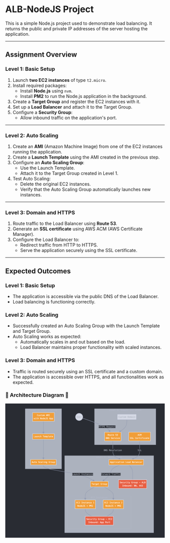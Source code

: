 # ALB-NodeJS Project

This is a simple Node.js project used to demonstrate load balancing. It returns the public and private IP addresses of the server hosting the application.

---

## **Assignment Overview**

### **Level 1: Basic Setup**
1. Launch **two EC2 instances** of type `t2.micro`.
2. Install required packages:
   - Install **Node.js** using `nvm`.
   - Install **PM2** to run the Node.js application in the background.
3. Create a **Target Group** and register the EC2 instances with it.
4. Set up a **Load Balancer** and attach it to the Target Group.
5. Configure a **Security Group**:
   - Allow inbound traffic on the application's port.

---

### **Level 2: Auto Scaling**
1. Create an **AMI** (Amazon Machine Image) from one of the EC2 instances running the application.
2. Create a **Launch Template** using the AMI created in the previous step.
3. Configure an **Auto Scaling Group**:
   - Use the Launch Template.
   - Attach it to the Target Group created in Level 1.
4. Test Auto Scaling:
   - Delete the original EC2 instances.
   - Verify that the Auto Scaling Group automatically launches new instances.

---

### **Level 3: Domain and HTTPS**
1. Route traffic to the Load Balancer using **Route 53**.
2. Generate an **SSL certificate** using AWS ACM (AWS Certificate Manager).
3. Configure the Load Balancer to:
   - Redirect traffic from HTTP to HTTPS.
   - Serve the application securely using the SSL certificate.

---

## **Expected Outcomes**

### **Level 1: Basic Setup**
- The application is accessible via the public DNS of the Load Balancer.
- Load balancing is functioning correctly.

### **Level 2: Auto Scaling**
- Successfully created an Auto Scaling Group with the Launch Template and Target Group.
- Auto Scaling works as expected:
  - Automatically scales in and out based on the load.
  - Load Balancer maintains proper functionality with scaled instances.

### **Level 3: Domain and HTTPS**
- Traffic is routed securely using an SSL certificate and a custom domain.
- The application is accessible over HTTPS, and all functionalities work as expected.

### 🚀 Architecture Diagram 🚀

![alt text](image.png)